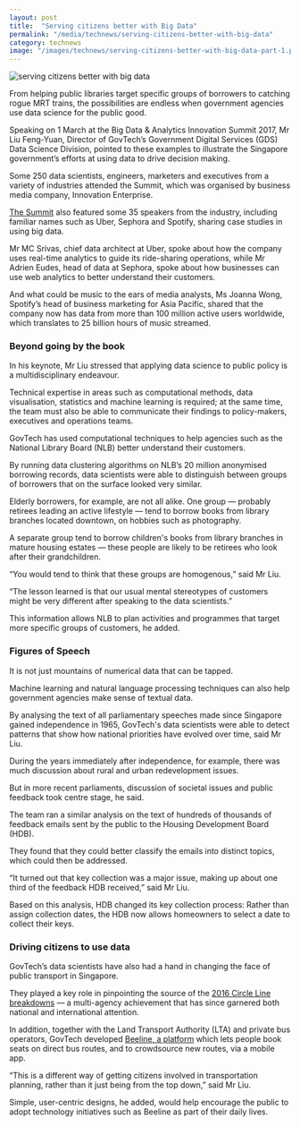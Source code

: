 ```yaml
---
layout: post
title:  "Serving citizens better with Big Data"
permalink: "/media/technews/serving-citizens-better-with-big-data"
category: technews
image: "/images/technews/serving-citizens-better-with-big-data-part-1.png"
---
```


![serving citizens better with big data]({{site.baseurl}}/images/technews/serving-citizens-better-with-big-data-part-1.png)

From helping public libraries target specific groups of borrowers to catching rogue MRT trains, the possibilities are endless when government agencies use data science for the public good.

Speaking on 1 March at the Big Data & Analytics Innovation Summit 2017, Mr Liu Feng-Yuan, Director of GovTech’s Government Digital Services (GDS) Data Science Division, pointed to these examples to illustrate the Singapore government’s efforts at using data to drive decision making.

Some 250 data scientists, engineers, marketers and executives from a variety of industries attended the Summit, which was organised by business media company, Innovation Enterprise. 

[The Summit](https://theinnovationenterprise.com/summits/big-data-summit-singapore-2018) also featured some 35 speakers from the industry, including familiar names such as Uber, Sephora and Spotify, sharing case studies in using big data.

Mr MC Srivas, chief data architect at Uber, spoke about how the company uses real-time analytics to guide its ride-sharing operations, while Mr Adrien Eudes, head of data at Sephora, spoke about how businesses can use web analytics to better understand their customers.

And what could be music to the ears of media analysts, Ms Joanna Wong, Spotify’s head of business marketing for Asia Pacific, shared that the company now has data from more than 100 million active users worldwide, which translates to 25 billion hours of music streamed.

### **Beyond going by the book**
In his keynote, Mr Liu stressed that applying data science to public policy is a multidisciplinary endeavour.

Technical expertise in areas such as computational methods, data visualisation, statistics and machine learning is required; at the same time, the team must also be able to communicate their findings to policy-makers, executives and operations teams.

GovTech has used computational techniques to help agencies such as the National Library Board (NLB) better understand their customers.

By running data clustering algorithms on NLB’s 20 million anonymised borrowing records, data scientists were able to distinguish between groups of borrowers that on the surface looked very similar.

Elderly borrowers, for example, are not all alike. One group — probably retirees leading an active lifestyle — tend to borrow books from library branches located downtown, on hobbies such as photography.

A separate group tend to borrow children's books from library branches in mature housing estates — these people are likely to be retirees who look after their grandchildren.

“You would tend to think that these groups are homogenous,” said Mr Liu.

“The lesson learned is that our usual mental stereotypes of customers might be very different after speaking to the data scientists.”

This information allows NLB to plan activities and programmes that target more specific groups of customers, he added.

### **Figures of Speech**
It is not just mountains of numerical data that can be tapped.

Machine learning and natural language processing techniques can also help government agencies make sense of textual data.

By analysing the text of all parliamentary speeches made since Singapore gained independence in 1965, GovTech's data scientists were able to detect patterns that show how national priorities have evolved over time, said Mr Liu. 

During the years immediately after independence, for example, there was much discussion about rural and urban redevelopment issues.

But in more recent parliaments, discussion of societal issues and public feedback took centre stage, he said.

The team ran a similar analysis on the text of hundreds of thousands of feedback emails sent by the public to the Housing Development Board (HDB).

They found that they could better classify the emails into distinct topics, which could then be addressed. 

“It turned out that key collection was a major issue, making up about one third of the feedback HDB received,” said Mr Liu. 

Based on this analysis, HDB changed its key collection process: Rather than assign collection dates, the HDB now allows homeowners to select a date to collect their keys.  

### **Driving citizens to use data**
GovTech’s data scientists have also had a hand in changing the face of public transport in Singapore.

They played a key role in pinpointing the source of the [2016 Circle Line breakdowns](https://www.tech.gov.sg/technews/digitalgov/2016/12/rogue-train-a-big-data-story) — a multi-agency achievement that has since garnered both national and international attention.

In addition, together with the Land Transport Authority (LTA) and private bus operators, GovTech developed [Beeline, a platform](https://www.beeline.sg/) which lets people book seats on direct bus routes, and to crowdsource new routes, via a mobile app.

“This is a different way of getting citizens involved in transportation planning, rather than it just being from the top down,” said Mr Liu. 

Simple, user-centric designs, he added, would help encourage the public to adopt technology initiatives such as Beeline as part of their daily lives.    
